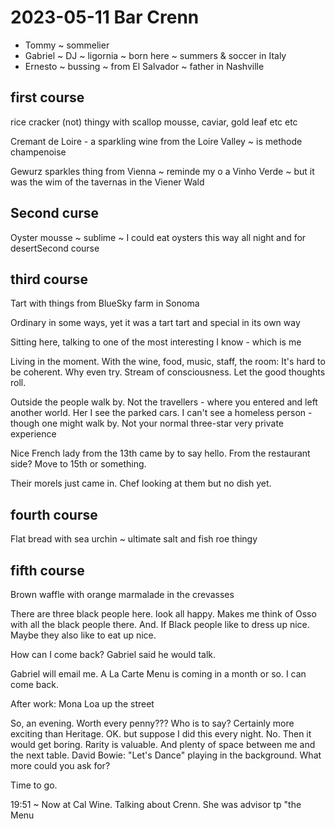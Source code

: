 # 2023-05-11 Bar Crenn

* Tommy ~ sommelier
* Gabriel ~ DJ ~ ligornia ~ born here ~ summers & soccer in Italy
* Ernesto ~ bussing ~ from El Salvador ~ father in Nashville

## first course

rice cracker (not) thingy with scallop mousse, caviar, gold leaf etc etc

Cremant de Loire - a sparkling wine from the Loire Valley ~ is methode champenoise

Gewurz sparkles thing from Vienna ~ reminde my o a Vinho Verde ~ but it was the wim of the tavernas in the Viener Wald


## Second curse

Oyster mousse ~ sublime ~ I could eat oysters this way all night and for desertSecond course


## third course

Tart with things from BlueSky farm in Sonoma

Ordinary in some ways, yet it was a tart tart and special in its own way

Sitting here, talking to one of the most interesting I know - which is me

Living in the moment. With the wine, food, music, staff, the room: It's hard to be coherent. Why even try. Stream of consciousness. Let the good thoughts roll.

Outside the people walk by. Not the travellers - where you entered and left another world. Her I see the parked cars. I can't see a homeless person - though one might walk by. Not your normal three-star very private experience

Nice French lady from the 13th came by to say hello. From the restaurant side? Move to 15th or something.

Their morels just came in. Chef looking at them but no dish yet.


## fourth course

Flat bread with sea urchin ~ ultimate salt and fish roe thingy

## fifth course

Brown waffle with orange marmalade in the crevasses

There are three black people here. look all happy. Makes me think of Osso with all the black people there. And. If Black people like to dress up nice. Maybe they also like to eat up nice.

How can I come back? Gabriel said he would talk.

Gabriel will email me. A La Carte Menu is coming in a month or so. I can come back.

After work: Mona Loa up the street

So, an evening. Worth every penny??? Who is to say? Certainly more exciting than Heritage. OK. but suppose I did this every night. No. Then it would get boring. Rarity is valuable. And plenty of space between me and the next table. David Bowie: "Let's Dance" playing in the background. What more could you ask for?

Time to go.

19:51 ~ Now at Cal Wine. Talking about Crenn. She was advisor tp "the Menu
